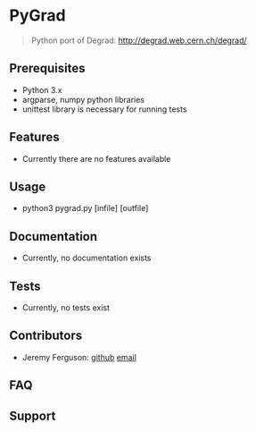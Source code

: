 # PyGrad

> Python port of Degrad: http://degrad.web.cern.ch/degrad/

## Prerequisites

- Python 3.x
- argparse, numpy python libraries
- unittest library is necessary for running tests


## Features

- Currently there are no features available

## Usage

- python3 pygrad.py [infile] [outfile]
 
## Documentation

- Currently, no documentation exists

## Tests

- Currently, no tests exist

## Contributors
- Jeremy Ferguson: [github](https://github.com/jeremyferguson) [email](jmfergie@gmail.com)

## FAQ

## Support

